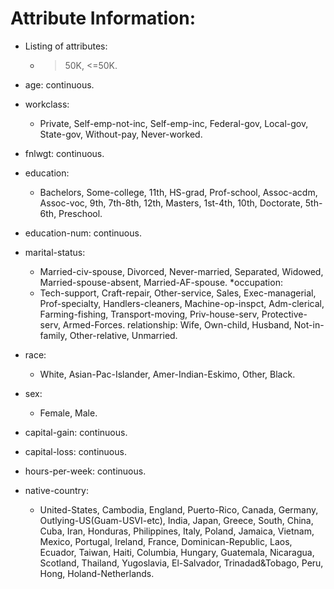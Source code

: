 # Attribute Information:

* Listing of attributes:

  * >50K, <=50K.

* age: continuous.
* workclass: 
  * Private, Self-emp-not-inc, Self-emp-inc, Federal-gov, Local-gov, State-gov, Without-pay, Never-worked.
* fnlwgt: continuous.
* education: 
  * Bachelors, Some-college, 11th, HS-grad, Prof-school, Assoc-acdm, Assoc-voc, 9th, 7th-8th, 12th, Masters, 1st-4th, 10th, Doctorate, 5th-6th, Preschool.
* education-num: continuous.
* marital-status: 
  * Married-civ-spouse, Divorced, Never-married, Separated, Widowed, Married-spouse-absent, Married-AF-spouse.
*occupation: 
  * Tech-support, Craft-repair, Other-service, Sales, Exec-managerial, Prof-specialty, Handlers-cleaners, Machine-op-inspct, Adm-clerical, Farming-fishing, Transport-moving, Priv-house-serv, Protective-serv, Armed-Forces.
relationship: Wife, Own-child, Husband, Not-in-family, Other-relative, Unmarried.
* race: 
  * White, Asian-Pac-Islander, Amer-Indian-Eskimo, Other, Black.
* sex: 
  * Female, Male.
* capital-gain: continuous.
* capital-loss: continuous.
* hours-per-week: continuous.
* native-country: 
  * United-States, Cambodia, England, Puerto-Rico, Canada, Germany, Outlying-US(Guam-USVI-etc), India, Japan, Greece, South, China, Cuba, Iran, Honduras, Philippines, Italy, Poland, Jamaica, Vietnam, Mexico, Portugal, Ireland, France, Dominican-Republic, Laos, Ecuador, Taiwan, Haiti, Columbia, Hungary, Guatemala, Nicaragua, Scotland, Thailand, Yugoslavia, El-Salvador, Trinadad&Tobago, Peru, Hong, Holand-Netherlands.


